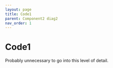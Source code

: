 ```yaml
---
layout: page
title: Code1
parent: Component2 diag2
nav_order: 1
---
```


# Code1
Probably unnecessary to go into this level of detail.
